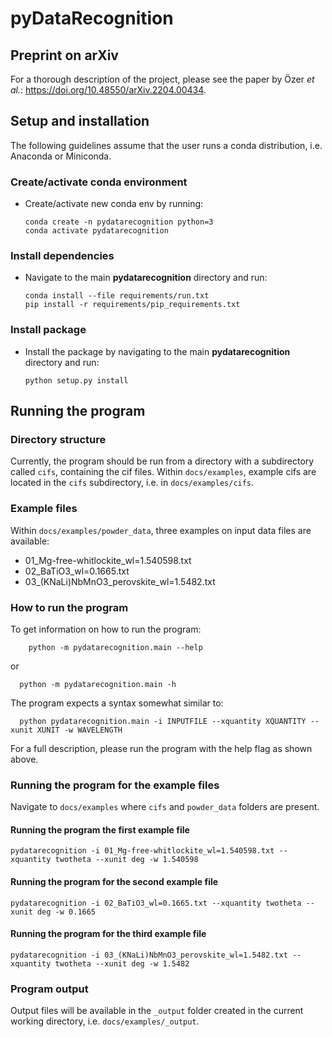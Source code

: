 # pyDataRecognition

## Preprint on arXiv 
For a thorough description of the project, please see the paper by Özer *et al.*: 
https://doi.org/10.48550/arXiv.2204.00434.

## Setup and installation

The following guidelines assume that the user runs a conda distribution, i.e. Anaconda or Miniconda.

### Create/activate conda environment
- Create/activate new conda env by running:
  ```shell
  conda create -n pydatarecognition python=3
  conda activate pydatarecognition
  ```
### Install dependencies
- Navigate to the main **pydatarecognition** directory and run:
  ```shell
  conda install --file requirements/run.txt
  pip install -r requirements/pip_requirements.txt
  ```
### Install package
- Install the package by navigating to the main **pydatarecognition** 
  directory and run:
  ```shell
  python setup.py install
  ```

## Running the program

### Directory structure
Currently, the program should be run from a directory with a subdirectory called `cifs`, containing the cif files.
Within `docs/examples`, example cifs are located in the `cifs` subdirectory, i.e. in `docs/examples/cifs`.

### Example files
Within `docs/examples/powder_data`, three examples on input data files are available:
- 01_Mg-free-whitlockite_wl=1.540598.txt
- 02_BaTiO3_wl=0.1665.txt
- 03_(KNaLi)NbMnO3_perovskite_wl=1.5482.txt

### How to run the program
To get information on how to run the program:  
  ```shell
      python -m pydatarecognition.main --help
  ```
or
  ```shell
    python -m pydatarecognition.main -h
  ```
The program expects a syntax somewhat similar to:
```shell
  python pydatarecognition.main -i INPUTFILE --xquantity XQUANTITY --xunit XUNIT -w WAVELENGTH
  ```
For a full description, please run the program with the help flag as shown above.
### Running the program for the example files
Navigate to `docs/examples` where `cifs` and `powder_data` folders are present.

#### Running the program the first example file
```shell
pydatarecognition -i 01_Mg-free-whitlockite_wl=1.540598.txt --xquantity twotheta --xunit deg -w 1.540598
```
#### Running the program for the second example file
```shell
pydatarecognition -i 02_BaTiO3_wl=0.1665.txt --xquantity twotheta --xunit deg -w 0.1665
```
#### Running the program for the third example file
```shell
pydatarecognition -i 03_(KNaLi)NbMnO3_perovskite_wl=1.5482.txt --xquantity twotheta --xunit deg -w 1.5482
```

### Program output
Output files will be available in the `_output` folder created in the current working directory, i.e. 
`docs/examples/_output`.

